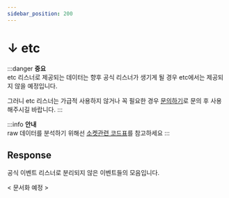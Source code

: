 ```yaml
---
sidebar_position: 200
---
```


# ↓ etc

:::danger
**중요**  
etc 리스너로 제공되는 데이터는 향후 공식 리스너가 생기게 될 경우 etc에서는 제공되지 않을 예정입니다.

그러니 etc 리스너는 가급적 사용하지 않거나 꼭 필요한 경우 [문의하기](/docs/contact)로 문의 후 사용해주시길 바랍니다.
:::

:::info
**안내**  
raw 데이터를 분석하기 위해선 [소켓관련 코드표](/docs/additional/socket/code-tables)를 참고하세요
:::

## Response

공식 이벤트 리스너로 분리되지 않은 이벤트들의 모음입니다.

< 문서화 예정 >
